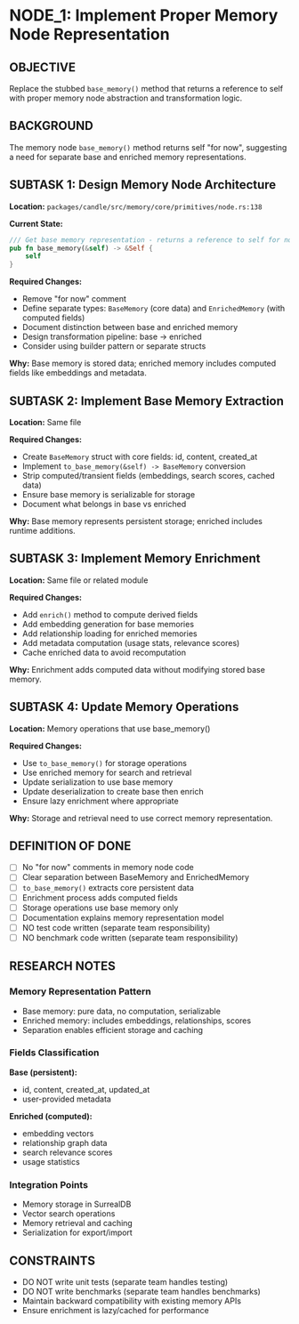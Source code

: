 # NODE_1: Implement Proper Memory Node Representation

## OBJECTIVE

Replace the stubbed `base_memory()` method that returns a reference to self with proper memory node abstraction and transformation logic.

## BACKGROUND

The memory node `base_memory()` method returns self "for now", suggesting a need for separate base and enriched memory representations.

## SUBTASK 1: Design Memory Node Architecture

**Location:** `packages/candle/src/memory/core/primitives/node.rs:138`

**Current State:**
```rust
/// Get base memory representation - returns a reference to self for now
pub fn base_memory(&self) -> &Self {
    self
}
```

**Required Changes:**
- Remove "for now" comment
- Define separate types: `BaseMemory` (core data) and `EnrichedMemory` (with computed fields)
- Document distinction between base and enriched memory
- Design transformation pipeline: base → enriched
- Consider using builder pattern or separate structs

**Why:** Base memory is stored data; enriched memory includes computed fields like embeddings and metadata.

## SUBTASK 2: Implement Base Memory Extraction

**Location:** Same file

**Required Changes:**
- Create `BaseMemory` struct with core fields: id, content, created_at
- Implement `to_base_memory(&self) -> BaseMemory` conversion
- Strip computed/transient fields (embeddings, search scores, cached data)
- Ensure base memory is serializable for storage
- Document what belongs in base vs enriched

**Why:** Base memory represents persistent storage; enriched includes runtime additions.

## SUBTASK 3: Implement Memory Enrichment

**Location:** Same file or related module

**Required Changes:**
- Add `enrich()` method to compute derived fields
- Add embedding generation for base memories
- Add relationship loading for enriched memories
- Add metadata computation (usage stats, relevance scores)
- Cache enriched data to avoid recomputation

**Why:** Enrichment adds computed data without modifying stored base memory.

## SUBTASK 4: Update Memory Operations

**Location:** Memory operations that use base_memory()

**Required Changes:**
- Use `to_base_memory()` for storage operations
- Use enriched memory for search and retrieval
- Update serialization to use base memory
- Update deserialization to create base then enrich
- Ensure lazy enrichment where appropriate

**Why:** Storage and retrieval need to use correct memory representation.

## DEFINITION OF DONE

- [ ] No "for now" comments in memory node code
- [ ] Clear separation between BaseMemory and EnrichedMemory
- [ ] `to_base_memory()` extracts core persistent data
- [ ] Enrichment process adds computed fields
- [ ] Storage operations use base memory only
- [ ] Documentation explains memory representation model
- [ ] NO test code written (separate team responsibility)
- [ ] NO benchmark code written (separate team responsibility)

## RESEARCH NOTES

### Memory Representation Pattern
- Base memory: pure data, no computation, serializable
- Enriched memory: includes embeddings, relationships, scores
- Separation enables efficient storage and caching

### Fields Classification
**Base (persistent):**
- id, content, created_at, updated_at
- user-provided metadata

**Enriched (computed):**
- embedding vectors
- relationship graph data
- search relevance scores
- usage statistics

### Integration Points
- Memory storage in SurrealDB
- Vector search operations
- Memory retrieval and caching
- Serialization for export/import

## CONSTRAINTS

- DO NOT write unit tests (separate team handles testing)
- DO NOT write benchmarks (separate team handles benchmarks)
- Maintain backward compatibility with existing memory APIs
- Ensure enrichment is lazy/cached for performance
